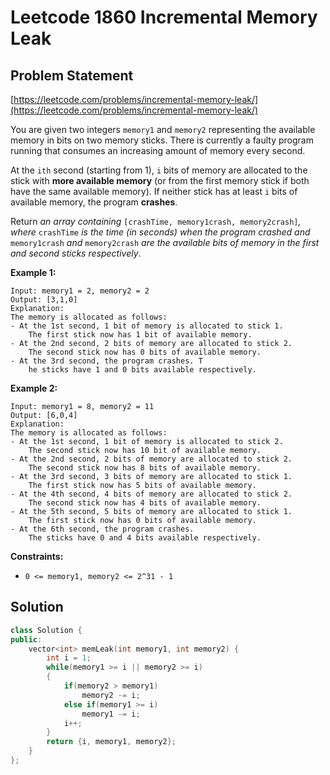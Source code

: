 # Leetcode 1860 Incremental Memory Leak

## Problem Statement

[https://leetcode.com/problems/incremental-memory-leak/](https://leetcode.com/problems/incremental-memory-leak/)

You are given two integers `memory1` and `memory2` representing the available memory in bits on two memory sticks. There is currently a faulty program running that consumes an increasing amount of memory every second.

At the `ith` second \(starting from 1\), `i` bits of memory are allocated to the stick with **more available memory** \(or from the first memory stick if both have the same available memory\). If neither stick has at least `i` bits of available memory, the program **crashes**.

Return _an array containing_ `[crashTime, memory1crash, memory2crash]`_, where_ `crashTime` _is the time \(in seconds\) when the program crashed and_ `memory1crash` _and_ `memory2crash` _are the available bits of memory in the first and second sticks respectively_.

**Example 1:**

```text
Input: memory1 = 2, memory2 = 2
Output: [3,1,0]
Explanation: 
The memory is allocated as follows:
- At the 1st second, 1 bit of memory is allocated to stick 1. 
    The first stick now has 1 bit of available memory.
- At the 2nd second, 2 bits of memory are allocated to stick 2. 
    The second stick now has 0 bits of available memory.
- At the 3rd second, the program crashes. T
    he sticks have 1 and 0 bits available respectively.
```

**Example 2:**

```text
Input: memory1 = 8, memory2 = 11
Output: [6,0,4]
Explanation: 
The memory is allocated as follows:
- At the 1st second, 1 bit of memory is allocated to stick 2. 
    The second stick now has 10 bit of available memory.
- At the 2nd second, 2 bits of memory are allocated to stick 2. 
    The second stick now has 8 bits of available memory.
- At the 3rd second, 3 bits of memory are allocated to stick 1. 
    The first stick now has 5 bits of available memory.
- At the 4th second, 4 bits of memory are allocated to stick 2. 
    The second stick now has 4 bits of available memory.
- At the 5th second, 5 bits of memory are allocated to stick 1. 
    The first stick now has 0 bits of available memory.
- At the 6th second, the program crashes. 
    The sticks have 0 and 4 bits available respectively.
```

**Constraints:**

* `0 <= memory1, memory2 <= 2^31 - 1`

## Solution

```cpp
class Solution {
public:
    vector<int> memLeak(int memory1, int memory2) {
        int i = 1;
        while(memory1 >= i || memory2 >= i)
        {
            if(memory2 > memory1)
                memory2 -= i;
            else if(memory1 >= i)
                memory1 -= i;
            i++;
        }
        return {i, memory1, memory2};
    }
};
```

